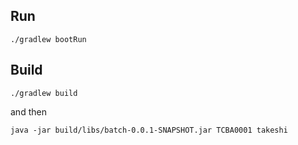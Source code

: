 ## Run
```
./gradlew bootRun
```

## Build
```
./gradlew build
```
and then
```
java -jar build/libs/batch-0.0.1-SNAPSHOT.jar TCBA0001 takeshi
```
